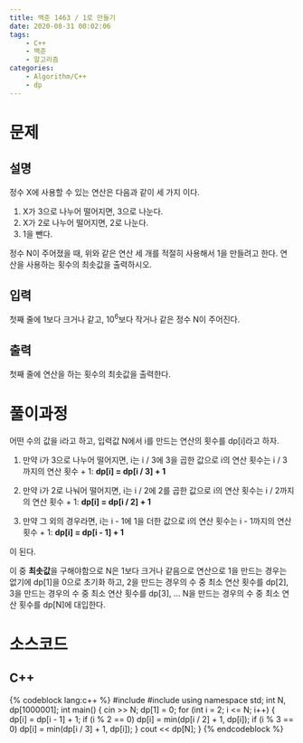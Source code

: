 ```yaml
---
title: 백준 1463 / 1로 만들기
date: 2020-08-31 00:02:06
tags:
    - C++
    - 백준
    - 알고리즘
categories:
    - Algorithm/C++
    - dp
---
```


# 문제

## 설명
정수 X에 사용할 수 있는 연산은 다음과 같이 세 가지 이다.

1. X가 3으로 나누어 떨어지면, 3으로 나눈다.
2. X가 2로 나누어 떨어지면, 2로 나눈다.
3. 1을 뺀다.

정수 N이 주어졌을 때, 위와 같은 연산 세 개를 적절히 사용해서 1을 만들려고 한다. 연산을 사용하는 횟수의 최솟값을 출력하시오.

<!--more-->
## 입력
첫째 줄에 1보다 크거나 같고, 10<sup>6</sup>보다 작거나 같은 정수 N이 주어진다.


## 출력
첫째 줄에 연산을 하는 횟수의 최솟값을 출력한다.

# 풀이과정

어떤 수의 값을 i라고 하고, 입력값 N에서 i를 만드는 연산의 횟수를 dp[i]라고 하자.
1. 만약 i가 3으로 나누어 떨어지면, i는 i / 3에 3을 곱한 값으로
i의 연산 횟수는 i / 3까지의 연산 횟수 + 1: **dp[i] = dp[i / 3] + 1**

2. 만약 i가 2로 나눠어 떨어지면, i는 i / 2에 2를 곱한 값으로
i의 연산 횟수는 i / 2까지의 연산 횟수 + 1: **dp[i] = dp[i / 2] + 1**

3. 만약 그 외의 경우라면, i는 i - 1에 1을 더한 값으로
 i의 연산 횟수는 i - 1까지의 연산 횟수 + 1: **dp[i] = dp[i - 1] + 1**

이 된다.

이 중 **최솟값**을 구해야함으로
N은 1보다 크거나 같음으로 연산으로 1을 만드는 경우는 없기에 dp[1]을 0으로 초기화 하고,
2을 만드는 경우의 수 중 최소 연산 횟수를 dp[2],
3을 만드는 경우의 수 중 최소 연산 횟수를 dp[3],
...
N을 만드는 경우의 수 중 최소 연산 횟수를 dp[N]에 대입한다.

# 소스코드
## C++
{% codeblock lang:c++ %}
#include <iostream>
#include <algorithm>
using namespace std;
int N, dp[1000001];
int main()
{
	cin >> N;
	dp[1] = 0;
	for (int i = 2; i <= N; i++)
	{
		dp[i] = dp[i - 1] + 1;
		if (i % 2 == 0)	dp[i] = min(dp[i / 2] + 1, dp[i]);
		if (i % 3 == 0)	dp[i] = min(dp[i / 3] + 1, dp[i]);
	}
	cout << dp[N];
}
{% endcodeblock %}